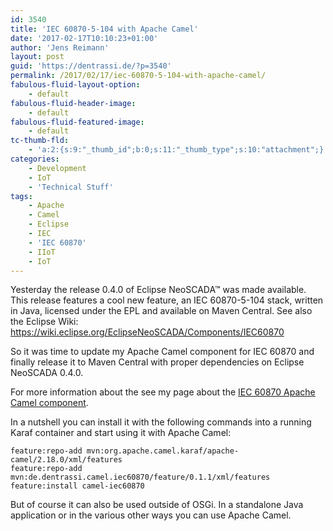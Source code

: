 ```yaml
---
id: 3540
title: 'IEC 60870-5-104 with Apache Camel'
date: '2017-02-17T10:10:23+01:00'
author: 'Jens Reimann'
layout: post
guid: 'https://dentrassi.de/?p=3540'
permalink: /2017/02/17/iec-60870-5-104-with-apache-camel/
fabulous-fluid-layout-option:
    - default
fabulous-fluid-header-image:
    - default
fabulous-fluid-featured-image:
    - default
tc-thumb-fld:
    - 'a:2:{s:9:"_thumb_id";b:0;s:11:"_thumb_type";s:10:"attachment";}'
categories:
    - Development
    - IoT
    - 'Technical Stuff'
tags:
    - Apache
    - Camel
    - Eclipse
    - IEC
    - 'IEC 60870'
    - IIoT
    - IoT
---
```


Yesterday the release 0.4.0 of Eclipse NeoSCADA™ was made available. This release features a cool new feature, an IEC 60870-5-104 stack, written in Java, licensed under the EPL and available on Maven Central. See also the Eclipse Wiki: https://wiki.eclipse.org/EclipseNeoSCADA/Components/IEC60870

So it was time to update my Apache Camel component for IEC 60870 and finally release it to Maven Central with proper dependencies on Eclipse NeoSCADA 0.4.0.

For more information about the see my page about the [IEC 60870 Apache Camel component](/camel-iec60870).

In a nutshell you can install it with the following commands into a running Karaf container and start using it with Apache Camel:

```
feature:repo-add mvn:org.apache.camel.karaf/apache-camel/2.18.0/xml/features
feature:repo-add mvn:de.dentrassi.camel.iec60870/feature/0.1.1/xml/features
feature:install camel-iec60870

```

But of course it can also be used outside of OSGi. In a standalone Java application or in the various other ways you can use Apache Camel.